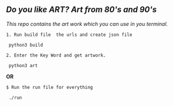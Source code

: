## *Do you like ART? Art from 80's and 90's*

*This repo contains the art work which you can use in you terminal.*

```
1. Run build file  the urls and create json file
 
 python3 build
 
2. Enter the Key Word and get artwork.

 python3 art

```

**OR**

```
$ Run the run file for everything
 
 ./run

```
